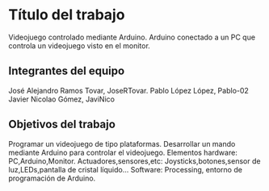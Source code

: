 # Título del trabajo

Videojuego controlado mediante Arduino.
Arduino conectado a un PC que controla un videojuego visto en el monitor.

## Integrantes del equipo

José Alejandro Ramos Tovar, JoseRTovar.
Pablo López López, Pablo-02
Javier Nicolao Gómez, JaviNico

## Objetivos del trabajo

Programar un videojuego de tipo plataformas.
Desarrollar un mando mediante Arduino para controlar el videojuego.
Elementos hardware: PC,Arduino,Monitor.
Actuadores,sensores,etc: Joysticks,botones,sensor de luz,LEDs,pantalla de cristal líquido...
Software: Processing, entorno de programación de Arduino.

